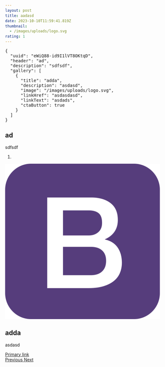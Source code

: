 ```yaml
---
layout: post
title: aadasd
date: 2023-10-10T11:59:41.819Z
thumbnail:
  - /images/uploads/logo.svg
rating: 1
---
```

<section carousel-single>
        <div class="carousel carousel-single slide" id="eWiQ88-id9I1lVT8OKtqD"  data-ride="carousel">
            <pre>{
  "uuid": "eWiQ88-id9I1lVT8OKtqD",
  "header": "ad",
  "description": "sdfsdf",
  "gallery": [
    {
      "title": "adda",
      "description": "asdasd",
      "image": "/images/uploads/logo.svg",
      "linkHref": "asdasdasd",
      "linkText": "asdads",
      "ctaButton": true
    }
  ]
}</pre>
            <div className="carousel-header"><h1>ad</h1></div><div className="carousel-description"><p>sdfsdf</p></div><ol class="carousel-indicators"><li data-target="#eWiQ88-id9I1lVT8OKtqD" data-slide-to="0" class="active"></li>
            </ol>
            <div class="carousel-inner"><div class="carousel-item"><img class="carousel-image d-block w-100" src="/images/logo.svg" alt="First slide"><div class="carousel-item-content"><div className="carousel-title"><h1>adda</h1></div><div className="carousel-description"><p>asdasd</p></div><a href="asdasdasd" class="carousel-link btn btn-primary">Primary link</a></div></div>
                </div>
            <a class="carousel-control-prev" href="#eWiQ88-id9I1lVT8OKtqD" role="button" data-slide="prev">
                <span class="carousel-control-prev-icon" aria-hidden="true"></span>
                <span class="sr-only">Previous</span>
            </a>
            <a class="carousel-control-next" href="#eWiQ88-id9I1lVT8OKtqD" role="button" data-slide="next">
                <span class="carousel-control-next-icon" aria-hidden="true"></span>
                <span class="sr-only">Next</span>
            </a>
        </div>
                        </section>